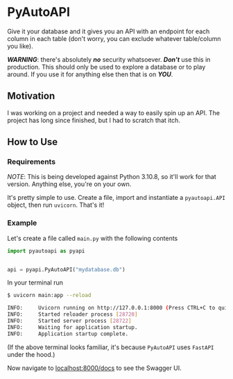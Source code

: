 # PyAutoAPI

Give it your database and it gives you an API with an endpoint for each column in
each table (don't worry, you can exclude whatever table/column you like).

***WARNING***: there's absolutely ***no*** security whatsoever. ***Don't*** use
this in production. This should only be used to explore a database or to play
around. If you use it for anything else then that is on ***YOU***.

## Motivation

I was working on a project and needed a way to easily spin up an API. The project
has long since finished, but I had to scratch that itch.

## How to Use

### Requirements

*NOTE*: This is being developed against Python 3.10.8, so it'll work for that
version. Anything else, you're on your own.


It's pretty simple to use. Create a file, import and instantiate a `pyautoapi.API`
object, then run `uvicorn`. That's it!

### Example

Let's create a file called `main.py` with the following contents

```python
import pyautoapi as pyapi


api = pyapi.PyAutoAPI("mydatabase.db")
```

In your terminal run

```bash
$ uvicorn main:app --reload

INFO:     Uvicorn running on http://127.0.0.1:8000 (Press CTRL+C to quit)
INFO:     Started reloader process [28720]
INFO:     Started server process [28722]
INFO:     Waiting for application startup.
INFO:     Application startup complete.
```

(If the above terminal looks familiar, it's because `PyAutoAPI` uses `FastAPI`
under the hood.)

Now navigate to [localhost:8000/docs](http://localhost:8000/docs) to see the
Swagger UI.
